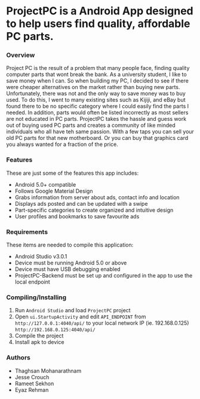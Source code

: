 # ProjectPC is a Android App designed to help users find quality, affordable PC parts.
### Overview
Project PC is the result of a problem that many people face, finding quality computer parts that wont break the bank. As a university student, I like to save money when I can. So when building my PC, I decided to see if there were cheaper alternatives on the market rather than buying new parts. Unfortunately, there was not and the only way to save money was to buy used. To do this, I went to many existing sites such as Kijiji, and eBay but found there to be no specific category where I could easily find the parts I needed. In addition, parts would often be listed incorrectly as most sellers are not educated in PC parts. ProjectPC takes the hassle and guess work out of buying used PC parts and creates a community of like minded individuals who all have teh same passion. With a few taps you can sell your old PC parts for that new motherboard. Or you can buy that graphics card you always wanted for a fraction of the price.

### Features
These are just some of the features this app includes:
- Android 5.0+ compatible
- Follows Google Material Design
- Grabs information from server about ads, contact info and location
- Displays ads posted and can be updated with a swipe
- Part-specific categories to create organized and intuitive design
- User profiles and bookmarks to save favourite ads

### Requirements
These items are needed to compile this application:
- Android Studio v3.0.1
- Device must be running Android 5.0 or above
- Device must have USB debugging enabled
- ProjectPC-Backend must be set up and configured in the app to use the local endpoint

### Compiling/Installing
1. Run `Android Studio` and load `ProjectPC` project
2. Open `ui.StartupActivity` and edit `API_ENDPOINT` from `http://127.0.0.1:4040/api/` to your local network IP (ie. 192.168.0.125) `http://192.168.0.125:4040/api/`
3. Compile the project
4. Install apk to device

### Authors
- Thaghsan Mohanarathnam
- Jesse Crouch
- Rameet Sekhon
- Eyaz Rehman
